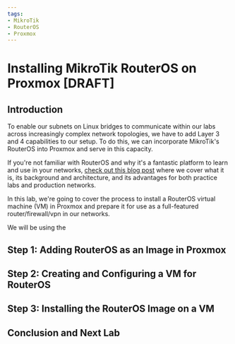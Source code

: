 ```yaml
---
tags:
- MikroTik
- RouterOS
- Proxmox
---
```


# Installing MikroTik RouterOS on Proxmox [DRAFT]

## Introduction

To enable our subnets on Linux bridges to communicate within our labs across
increasingly complex network topologies, we have to add Layer 3 and 4 capabilities
to our setup. To do this, we can incorporate MikroTik's RouterOS into Proxmox
and serve in this capacity.

If you're not familiar with RouterOS and why it's a fantastic platform to learn and
use in your networks, [check out this blog post](/blog/learn-mikrotik-to-learn-networking)
where we cover what it is, its background and architecture, and its advantages for both
practice labs and production networks.

In this lab, we're going to cover the process to install a RouterOS virtual machine
(VM) in Proxmox and prepare it for use as a full-featured router/firewall/vpn
in our networks.

We will be using the 

## Step 1: Adding RouterOS as an Image in Proxmox


## Step 2: Creating and Configuring a VM for RouterOS

## Step 3: Installing the RouterOS Image on a VM

## Conclusion and Next Lab
